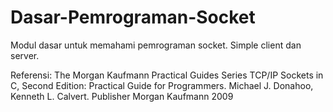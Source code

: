 # Dasar-Pemrograman-Socket
Modul dasar untuk memahami pemrograman socket. Simple client dan server.


Referensi:
  The Morgan Kaufmann Practical Guides Series
TCP/IP Sockets in C, Second Edition: Practical Guide for Programmers.	Michael J. Donahoo, Kenneth L. Calvert. Publisher Morgan Kaufmann 2009
